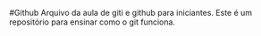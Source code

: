 #Github
Arquivo da aula de giti e github para iniciantes.
Este é um repositório para ensinar como o git funciona.
